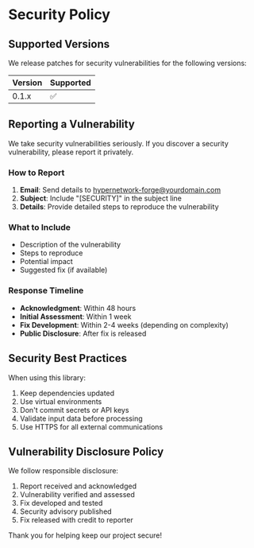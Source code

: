 # Security Policy

## Supported Versions

We release patches for security vulnerabilities for the following versions:

| Version | Supported          |
| ------- | ------------------ |
| 0.1.x   | :white_check_mark: |

## Reporting a Vulnerability

We take security vulnerabilities seriously. If you discover a security vulnerability, please report it privately.

### How to Report

1. **Email**: Send details to hypernetwork-forge@yourdomain.com
2. **Subject**: Include "[SECURITY]" in the subject line
3. **Details**: Provide detailed steps to reproduce the vulnerability

### What to Include

- Description of the vulnerability
- Steps to reproduce
- Potential impact
- Suggested fix (if available)

### Response Timeline

- **Acknowledgment**: Within 48 hours
- **Initial Assessment**: Within 1 week
- **Fix Development**: Within 2-4 weeks (depending on complexity)
- **Public Disclosure**: After fix is released

## Security Best Practices

When using this library:

1. Keep dependencies updated
2. Use virtual environments
3. Don't commit secrets or API keys
4. Validate input data before processing
5. Use HTTPS for all external communications

## Vulnerability Disclosure Policy

We follow responsible disclosure:

1. Report received and acknowledged
2. Vulnerability verified and assessed
3. Fix developed and tested
4. Security advisory published
5. Fix released with credit to reporter

Thank you for helping keep our project secure!
